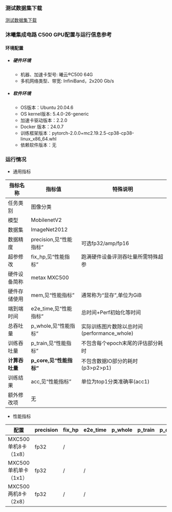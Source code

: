 ### 测试数据集下载
[测试数据集下载](../../benchmarks/mobilenetv2/README.md#数据集)

### 沐曦集成电路 C500 GPU配置与运行信息参考
#### 环境配置

- ##### 硬件环境
    - 机器、加速卡型号: 曦云®C500 64G
    - 多机网络类型、带宽: InfiniBand，2x200 Gb/s

- ##### 软件环境
   - OS版本：Ubuntu 20.04.6
   - OS kernel版本:  5.4.0-26-generic
   - 加速卡驱动版本：2.2.0
   - Docker 版本：24.0.7
   - 训练框架版本：pytorch-2.0.0+mc2.19.2.5-cp38-cp38-linux_x86_64.whl
   - 依赖软件版本：无


### 运行情况
* 通用指标

| 指标名称       | 指标值                  | 特殊说明                                    |
| -------------- | ----------------------- | ------------------------------------------- |
| 任务类别       | 图像分类                |                                             |
| 模型           | MobilenetV2             |                                             |
| 数据集         | ImageNet2012            |                                             |
| 数据精度       | precision,见“性能指标”  | 可选fp32/amp/fp16                           |
| 超参修改       | fix_hp,见“性能指标”     | 跑满硬件设备评测吞吐量所需特殊超参          |
| 硬件设备简称   | metax MXC500             |                                             |
| 硬件存储使用   | mem,见“性能指标”        | 通常称为“显存”,单位为GiB                    |
| 端到端时间     | e2e_time,见“性能指标”   | 总时间+Perf初始化等时间                     |
| 总吞吐量       | p_whole,见“性能指标”    | 实际训练图片数除以总时间(performance_whole) |
| 训练吞吐量     | p_train,见“性能指标”    | 不包含每个epoch末尾的评估部分耗时           |
| **计算吞吐量** | **p_core,见“性能指标”** | 不包含数据IO部分的耗时(p3>p2>p1)            |
| 训练结果       | acc,见“性能指标”        | 单位为top1分类准确率(acc1)                  |
| 额外修改项     | 无                      |                                             |

* 性能指标

| 配置                | precision | fix_hp         | e2e_time | p_whole | p_train | p_core | acc    | mem       |
| ------------------- | --------- | -------------- | -------- | ------- | ------- | ------ | ------ | --------- |
| MXC500 单机8卡（1x8）  | fp32      | /            |          |         |         |        | 68.31% | 49.0/64.0  |
| MXC500 单机单卡（1x1） | fp32      | /            | /        |         |         |        | /      | 47.3/64.0 |
| MXC500 两机8卡（2x8）  | fp32      | /            | /        |         |         |        | /      | 48.7/64.0 |

